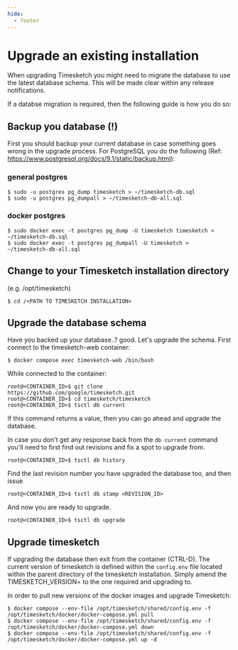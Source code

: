 ```yaml
---
hide:
  - footer
---
```

# Upgrade an existing installation

When upgrading Timesketch you might need to migrate the database to use the latest database schema. This will be made clear within any release notifications.

If a databse migration is required, then the following guide is how you do so:

## Backup you database (!)
First you should backup your current database in case something goes wrong in the upgrade process. For PostgreSQL you do the following (Ref: https://www.postgresql.org/docs/9.1/static/backup.html):

### general postgres

```shell
$ sudo -u postgres pg_dump timesketch > ~/timesketch-db.sql
$ sudo -u postgres pg_dumpall > ~/timesketch-db-all.sql
```

### docker postgres

```shell
$ sudo docker exec -t postgres pg_dump -U timesketch timesketch > ~/timesketch-db.sql
$ sudo docker exec -t postgres pg_dumpall -U timesketch > ~/timesketch-db-all.sql
```

## Change to your Timesketch installation directory
(e.g. /opt/timesketch)

```shell
$ cd /<PATH TO TIMESKETCH INSTALLATION>
```

## Upgrade the database schema
Have you backed up your database..? good. Let's upgrade the schema. First connect to the timesketch-web container:

```shell
$ docker compose exec timesketch-web /bin/bash
```

While connected to the container:

```shell
root@<CONTAINER_ID>$ git clone https://github.com/google/timesketch.git
root@<CONTAINER_ID>$ cd timesketch/timesketch
root@<CONTAINER_ID>$ tsctl db current
```

If this command returns a value, then you can go ahead and upgrade the database.

In case you don't get any response back from the `db current` command you'll need to first find out revisions and fix a spot to upgrade from.

```shell
root@<CONTAINER_ID>$ tsctl db history
```

Find the last revision number you have upgraded the database too, and then issue

```shell
root@<CONTAINER_ID>$ tsctl db stamp <REVISION_ID>
```

And now you are ready to upgrade.

```shell
root@<CONTAINER_ID>$ tsctl db upgrade
```

## Upgrade timesketch
If upgrading the database then exit from the container (CTRL-D).
The current version of timesketch is defined within the `config.env` file located within the parent directory of the timesketch installation.
Simply amend the TIMESKETCH_VERSION= to the one required and upgrading to.

In order to pull new versions of the docker images and upgrade Timesketch:

```shell
$ docker compose --env-file /opt/timesketch/shared/config.env -f /opt/timesketch/docker/docker-compose.yml pull
$ docker compose --env-file /opt/timesketch/shared/config.env -f /opt/timesketch/docker/docker-compose.yml down
$ docker compose --env-file /opt/timesketch/shared/config.env -f /opt/timesketch/docker/docker-compose.yml up -d
```
